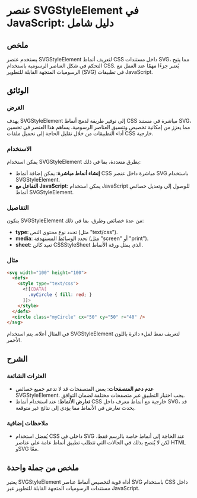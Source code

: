 <!--
Meta Description: # عنصر SVGStyleElement في JavaScript: دليل شامل ## ملخص يستخدم عنصر SVGStyleElement لتعريف أنماط CSS داخل مستندات SVG، مما يتيح التحكم في شكل العناصر ...
Meta Keywords: svgstyleelement, أنماط, css, svg, javascript
-->

# عنصر SVGStyleElement في JavaScript: دليل شامل

## ملخص
يستخدم عنصر SVGStyleElement لتعريف أنماط CSS داخل مستندات SVG، مما يتيح التحكم في شكل العناصر الرسومية باستخدام CSS. يُعتبر جزءًا مهمًا عند العمل مع الرسوميات المتجهة القابلة للتطوير (SVG) في تطبيقات JavaScript.

## الوثائق
### الغرض
يهدف SVGStyleElement إلى توفير طريقة لدمج أنماط CSS مباشرة في مستند SVG، مما يعزز من إمكانية تخصيص وتنسيق العناصر الرسومية. يساهم هذا العنصر في تحسين أداء التطبيقات من خلال تقليل الحاجة إلى تحميل ملفات CSS خارجية.

### الاستخدام
يمكن استخدام SVGStyleElement بطرق متعددة، بما في ذلك:

- **إنشاء أنماط مباشرة**: يمكن إضافة أنماط CSS مباشرة داخل عنصر SVG باستخدام SVGStyleElement.
- **التفاعل مع JavaScript**: يمكن استخدام JavaScript للوصول إلى وتعديل خصائص أنماط SVGStyleElement.

### التفاصيل
يتكون SVGStyleElement من عدة خصائص وطرق، بما في ذلك:

- **type**: تحدد نوع محتوى النص (مثل "text/css").
- **media**: تحدد الوسائط المستهدفة (مثل "screen" أو "print").
- **sheet**: تعيد كائن CSSStyleSheet الذي يمثل ورقة الأنماط.

### مثال
```html
<svg width="100" height="100">
  <defs>
    <style type="text/css">
      <![CDATA[
        .myCircle { fill: red; }
      ]]>
    </style>
  </defs>
  <circle class="myCircle" cx="50" cy="50" r="40" />
</svg>
```

في المثال أعلاه، يتم استخدام SVGStyleElement لتعريف نمط لملء دائرة باللون الأحمر.

## الشرح
### العثرات الشائعة
- **عدم دعم المتصفحات**: بعض المتصفحات قد لا تدعم جميع خصائص SVGStyleElement. يجب اختبار التطبيق عبر متصفحات مختلفة لضمان التوافق.
- **تعارض الأنماط**: عند استخدام أنماط CSS خارجية مع أنماط معرف داخل SVG، قد يحدث تعارض في الأنماط مما يؤدي إلى نتائج غير متوقعة.

### ملاحظات إضافية
- يُفضل استخدام CSS داخلي في SVG عند الحاجة إلى أنماط خاصة بالرسم فقط، لكن لا يُنصح بذلك في الحالات التي تتطلب تطبيق أنماط عامة على عناصر HTML وSVG معًا.

## ملخص من جملة واحدة
يعتبر SVGStyleElement أداة قوية لتخصيص أنماط عناصر SVG باستخدام CSS داخل مستندات الرسوميات المتجهة القابلة للتطوير عبر JavaScript.